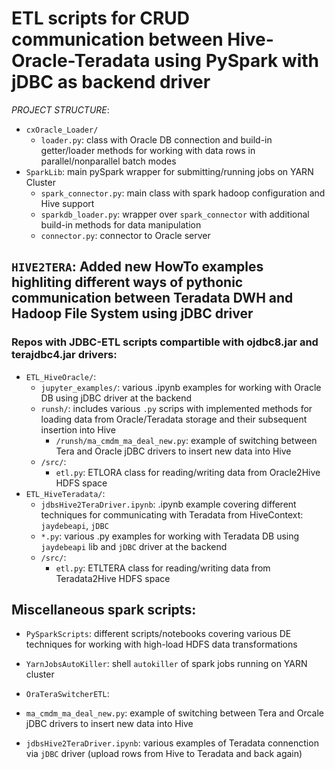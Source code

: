 # ETL scripts for CRUD communication between Hive-Oracle-Teradata using PySpark with jDBC as backend driver  

*PROJECT STRUCTURE*:
- `cxOracle_Loader/`
    - `loader.py`: class with Oracle DB connection and build-in getter/loader methods for working with data rows 
  in parallel/nonparallel batch modes
- `SparkLib`: main pySpark wrapper for submitting/running jobs on YARN Cluster
    - `spark_connector.py`: main class with spark hadoop configuration and Hive support
    - `sparkdb_loader.py`: wrapper over `spark_connector` with additional build-in methods for data manipulation
    - `connector.py`: connector to Oracle server
## `HIVE2TERA`: Added new HowTo examples highliting different ways of pythonic communication between Teradata DWH and Hadoop File System using jDBC driver
### Repos with JDBC-ETL scripts compartible with ojdbc8.jar and terajdbc4.jar drivers:
- `ETL_HiveOracle/`: 
    - `jupyter_examples/`: various .ipynb examples for working with Oracle DB using jDBC driver at the backend
    - `runsh/`: includes various `.py` scrips with implemented methods for loading data from Oracle/Teradata storage and 
    their subsequent insertion into Hive
        - `/runsh/ma_cmdm_ma_deal_new.py`: example of switching between Tera and Oracle jDBC drivers to insert new data into Hive
    - `/src/`:
        - `etl.py`: ETLORA class for reading/writing data from Oracle2Hive HDFS space 
- `ETL_HiveTeradata/`:
    - `jdbsHive2TeraDriver.ipynb`: .ipynb example covering different techniques for communicating with Teradata from HiveContext: `jaydebeapi`, `jDBC` 
    - `*.py`: various .py examples for working with Teradata DB using `jaydebeapi` lib and `jDBC` driver at the backend 
    - `/src/`:
        - `etl.py`: ETLTERA class for reading/writing data from Teradata2Hive HDFS space 
## Miscellaneous spark scripts:
- `PySparkScripts`: different scripts/notebooks covering various DE techniques for working with high-load HDFS data transformations  
- `YarnJobsAutoKiller`: shell `autokiller` of spark jobs running on YARN cluster       

- `OraTeraSwitcherETL`:
- `ma_cmdm_ma_deal_new.py`: example of switching between Tera and Orcale jDBC drivers to insert new data into Hive
- `jdbsHive2TeraDriver.ipynb`: various examples of Teradata connenction via `jDBC` driver (upload rows from Hive to Teradata and back again)


